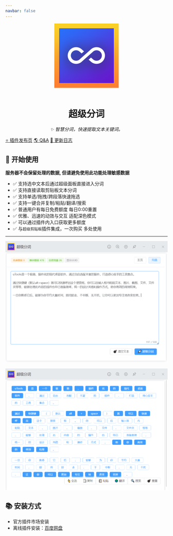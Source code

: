 ```yaml
---
navbar: false
---
```


<div align="center">
  <img src="./assets/logo.png" alt="logo" />
  <br></br>
  <h1>超级分词</h1>
  <i>✨ 智慧分词，快速提取文本关键词。</i>
</div>

[⭐ 插件发布页](https://yuanliao.info/d/5722/29)
[🌎 Q&A](./statement/README.md)
[🚚 更新日志](./log/README.md)

## 🔰 开始使用

**服务器不会保留处理的数据, 但请避免使用此功能处理敏感数据**

- ✅ 支持选中文本后通过超级面板直接进入分词
- ✅ 支持直接读取剪贴板文本分词
- ✅ 支持单选/拖拽/跨段落快速拖选
- ✅ 支持一键合并复制/粘贴/翻译/搜索
- ✅ 普通用户有每日免费额度 每日0:00重置
- ✅ 优雅、迅速的动效与交互 适配深色模式
- ✅ 可以通过插件内入口获取更多额度
- ✅ 与`超级剪贴板`插件集成，一次购买 多处使用

--------

![](./assets/img1.png)

![](./assets/img2.png)

## 📚 安装方式

- 官方插件市场安装
- 离线插件安装：[百度网盘](https://pan.baidu.com/s/1Shq6mtU9tjhICvcawrp9Ug?pwd=Ziuc)
